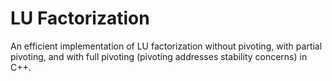 # LU Factorization
An efficient implementation of LU factorization without pivoting, with partial pivoting, and with full pivoting (pivoting addresses stability concerns) in C++.
